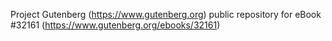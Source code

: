 Project Gutenberg (https://www.gutenberg.org) public repository for eBook #32161 (https://www.gutenberg.org/ebooks/32161)
